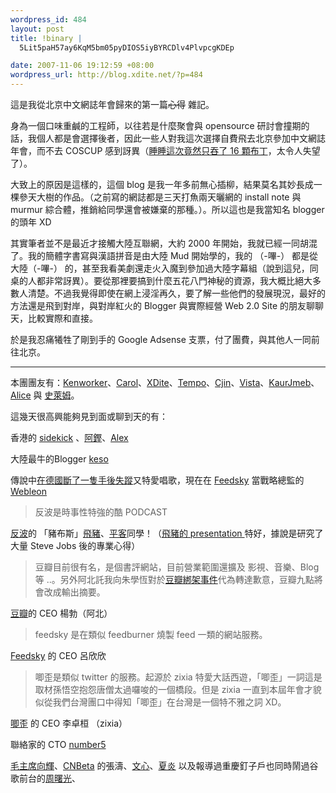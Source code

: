 ```yaml
--- 
wordpress_id: 484
layout: post
title: !binary |
  5Lit5paH57ay6KqM5bm05pyDIOS5iyBYRCDlv4PlvpcgKDEp

date: 2007-11-06 19:12:59 +08:00
wordpress_url: http://blog.xdite.net/?p=484
---
```

這是我從北京中文網誌年會歸來的第一篇<strike>心得</strike> 雜記。

身為一個口味重鹹的工程師，以往若是什麼聚會與 opensource 研討會撞期的話，我個人都是會選擇後者，因此一些人對我這次選擇自費飛去北京參加中文網誌年會，而不去 COSCUP 感到訝異（<a href="http://video.google.com/videoplay?docid=3010954748415204631&hl=en">睡睡這次竟然只吞了 16 顆布丁</a>，太令人失望了）。

大致上的原因是這樣的，這個 blog 是我一年多前無心插柳，結果莫名其妙長成一棵參天大樹的作品。（之前寫的網誌都是三天打魚兩天曬網的 install note 與 murmur 綜合體，推銷給同學還會被嫌棄的那種。）。所以這也是我當知名 blogger 的頭年 XD 

其實筆者並不是最近才接觸大陸互聯網，大約 2000 年開始，我就已經一同胡混了。我的簡體字書寫與漢語拼音是由大陸 Mud 開始學的，我的 （-嗶-） 都是從大陸（-嗶-） 的，甚至我看美劇還走火入魔到參加過大陸字幕組（說到這兒，同桌的人都非常訝異）。要從那裡要搞到什麼五花八門神秘的資源，我大概比絕大多數人清楚。不過我覺得即使在網上浸淫再久，要了解一些他們的發展現況，最好的方法還是飛到對岸，與對岸紅火的 Blogger 與實際經營 Web 2.0 Site 的朋友聊聊天，比較實際和直接。

於是我忍痛犧牲了剛到手的 Google Adsense 支票，付了團費，與其他人一同前往北京。

----

本團團友有：<a href="http://kenworker.bluecircus.net">Kenworker</a>、<a href="http://carol.bluecircus.net">Carol</a>、<a href="http://blog.xdite.net">XDite</a>、<a href="http://www.pocketshark.com/blog/page/tempo">Tempo</a>、<a href="http://www.pocketshark.com/blog/page/cjin">Cjin</a>、<a href="http://blog.vista.tw">Vista</a>、<a href="http://www.mw.net.tw/user/kaurjmeb">KaurJmeb</a>、<a href="http://alicereiko.com">Alice</a> 與 <a href="http://yumau.com">史萊姆</a>。

這幾天很高興能夠見到面或聊到天的有：

香港的 <a href="http://sidekick.myblog.hk">sidekick</a> 、<a href="http://moliuology.mysinablog.com/">阿鏗</a>、<a href="http://blog.hoiking.org/">Alex</a>

大陸最牛的Blogger <a href="http://keso.cn">keso</a>

傳說中<a href="http://blog.donews.com/keso/archive/2006/06/21/922603.aspx">在德國斷了一隻手後失蹤</a>又特愛唱歌，現在在 <a href="http://www.feedsky.com">Feedsky</a> 當戰略總監的 <a href="http://webleon.org/">Webleon</a>



<blockquote>反波是時事性特強的酷 PODCAST</blockquote>

<a href="www.antiwave.net/">反波</a>的 「豬布斯」<a href="http://www.flypig.org/">飛豬</a>、<a href="http://buchimifan.blogcn.com/">平客</a>同學！（<a href="http://www.flypig.org/002209.html">飛豬的 presentation </a>特好，據說是研究了大量 Steve Jobs 後的專業心得）


<blockquote>豆瓣目前很有名，是個書評網站，目前營業範圍還擴及 影視、音樂、Blog 等 ..。另外阿北託我向朱學恆對於<a href="http://blogs.myoops.org/lucifer.php/2007/09/17/douban">豆瓣綁架事件</a>代為轉達歉意，豆瓣九點將會改成輸出摘要。</blockquote>



<a href="http://douban.com">豆瓣</a>的 CEO 楊勃（阿北）





<blockquote>feedsky 是在類似 feedburner 燒製 feed 一類的網站服務。</blockquote>


<a href="http://feedsky.com">Feedsky</a> 的 CEO 呂欣欣


<blockquote>唧歪是類似 twitter 的服務。起源於 zixia 特愛大話西遊，「唧歪」一詞這是取材孫悟空抱怨唐僧太過囉唆的一個橋段。但是 zixia 一直到本屆年會才貌似從我們台灣團口中得知「唧歪」在台灣是一個特不雅之詞 XD。</blockquote>



<a href="http://jiwai.de">唧歪</a> 的 CEO 李卓桓 （zixia）







聯絡家的 CTO <a href="http://brucewang.net/">number5</a>

<a href="http://www.isaacmao.com/">毛主席向輝</a>、<a href="http://www.cnbeta.com/%20">CNBeta</a> 的張濤、<a href="http://blog.timetide.net/">文心</a>、<a href="http://herock.net/">夏炎</a> 以及報導過重慶釘子戶也同時鬧過谷歌前台的<a href="http://www.zuola.com/">周曙光</a>、
